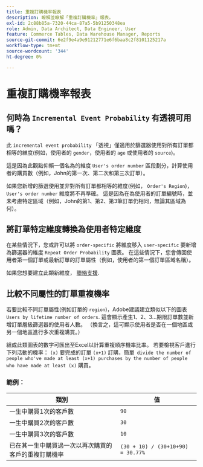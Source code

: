 ```yaml
---
title: 重複訂購機率報表
description: 瞭解並瞭解「重複訂購機率」報表。
exl-id: 2c88b85a-7320-44ca-87a5-5b91250348ea
role: Admin, Data Architect, Data Engineer, User
feature: Commerce Tables, Data Warehouse Manager, Reports
source-git-commit: 6e2f9e4a9e91212771e6f6baa8c2f8101125217a
workflow-type: tm+mt
source-wordcount: '344'
ht-degree: 0%

---
```


# 重複訂購機率報表

## 何時為 `Incremental Event Probability` 有透視可用嗎？

此 `incremental event probability` 「透視」僅適用於篩選器使用對所有訂單都相等的維度(例如，使用者的 `gender`，使用者的 `age` 或使用者的 `source`)。

這是因為此觀點仰賴一個名為的維度 `User's order number` 區段劃分，計算使用者的購買數（例如，John的第一次、第二次和第三次訂單）。

如果您新增的篩選使用並非對所有訂單都相等的維度(例如， `Order's Region`)， `User's order number` 維度將不再準確。 這是因為在為使用者的訂單編號時，並未考慮特定區域（例如，John的第1、第2、第3筆訂單仍相同，無論其區域為何）。

## 將訂單特定維度轉換為使用者特定維度

在某些情況下，您或許可以將 `order-specific` 將維度移入 `user-specific` 要新增為篩選器的維度 `Repeat Order Probability` 圖表。 在這些情況下，您會傳回使用者第一個訂單或最新訂單的訂單屬性（例如，使用者的第一個訂單區域名稱）。

如果您想要建立此類新維度， [聯絡支援](https://experienceleague.adobe.com/docs/commerce-knowledge-base/kb/troubleshooting/miscellaneous/mbi-service-policies.html).

## 比較不同屬性的訂單重複機率

若要比較不同訂單屬性(例如訂單的 `region`)，Adobe建議建立類似以下的圖表 `Users by lifetime number of orders`. 這會顯示產生1、2、3...期限訂單數並新增訂單層級篩選器的使用者人數。 （換言之，這可顯示使用者是否在一個地區或另一個地區進行多次重複購買。）

組成此類圖表的數字可匯出至Excel以計算重複順序機率比率。 若要檢視客戶進行下列活動的機率： `(x)` 要完成的訂單 `(x+1)` 訂購，簡單` divide the number of people who've made at least (x+1) purchases by the number of people who have made at least (x)` 購買。

### 範例：

| 類別 | 值 |
|---|---|
| 一生中購買1次的客戶數 | `90` |
| 一生中購買2次的客戶數 | `30` |
| 一生中購買3次的客戶數 | `10` |
| 已在其一生中購買過一次以再次購買的客戶的重複訂購機率 | `(30 + 10) / (30+10+90) = 30.77%` |
